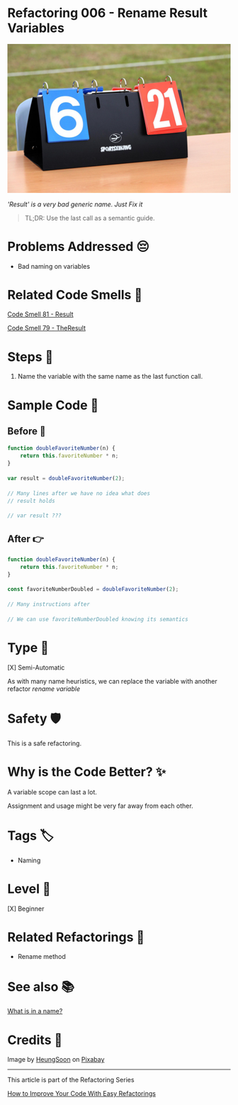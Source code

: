 # Refactoring 006 - Rename Result Variables

![Refactoring 006 - Rename Result Variables](Refactoring%20006%20-%20Rename%20Result%20Variables.jpg)

*'Result' is a very bad generic name. Just Fix it*

> TL;DR: Use the last call as a semantic guide.

# Problems Addressed 😔

- Bad naming on variables

# Related Code Smells 💨

[Code Smell 81 - Result](https://github.com/mcsee/Software-Design-Articles/tree/main/Articles/Code%20Smells/Code%20Smell%2081%20-%20Result/readme.md)

[Code Smell 79 - TheResult](https://github.com/mcsee/Software-Design-Articles/tree/main/Articles/Code%20Smells/Code%20Smell%2079%20-%20TheResult/readme.md)

# Steps 👣 

1. Name the variable with the same name as the last function call.

# Sample Code 📖

## Before 🚨 

<!-- [Gist Url](https://gist.github.com/mcsee/c4f1e90fb0a61724ea5993e04d572b5c) -->

```javascript
function doubleFavoriteNumber(n) {
    return this.favoriteNumber * n;
}

var result = doubleFavoriteNumber(2);

// Many lines after we have no idea what does 
// result holds

// var result ???
```

## After 👉

<!-- [Gist Url](https://gist.github.com/mcsee/5a9bbc54b45798a610f0a76b8c25a583) -->

```javascript
function doubleFavoriteNumber(n) {
    return this.favoriteNumber * n;
}

const favoriteNumberDoubled = doubleFavoriteNumber(2);

// Many instructions after

// We can use favoriteNumberDoubled knowing its semantics
```

# Type 📝

[X] Semi-Automatic

As with many name heuristics, we can replace the variable with another refactor *rename variable*

# Safety 🛡️

This is a safe refactoring.

# Why is the Code Better? ✨

A variable scope can last a lot.

Assignment and usage might be very far away from each other.

# Tags 🏷️

- Naming 

# Level 🔋

[X] Beginner

# Related Refactorings 🔄

- Rename method

# See also 📚

[What is in a name?](https://github.com/mcsee/Software-Design-Articles/tree/main/Articles/Theory/What%20Exactly%20Is%20a%20Name%20-%20Part%20I%20The%20Quest/readme.md)

# Credits 🙏

Image by [HeungSoon](https://pixabay.com/users/heungsoon-4523762/) on [Pixabay](https://pixabay.com/)

* * * 

This article is part of the Refactoring Series

[How to Improve Your Code With Easy Refactorings](https://github.com/mcsee/Software-Design-Articles/tree/main/Articles/Refactorings/How%20to%20Improve%20your%20Code%20With%20Easy%20Refactorings/readme.md)